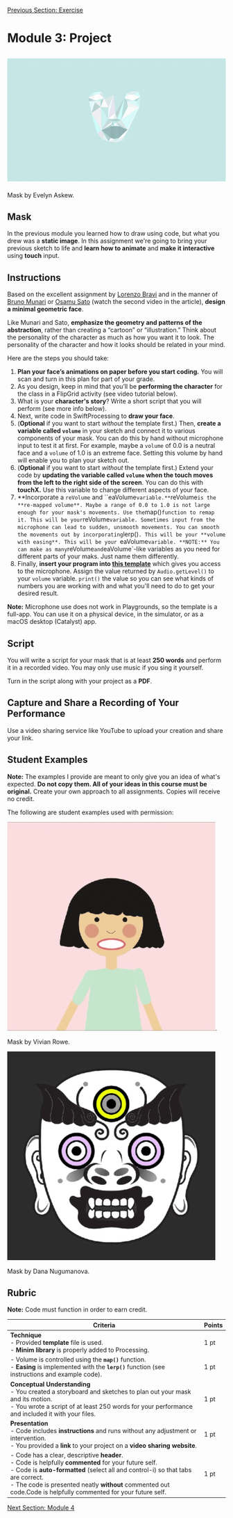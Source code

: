[Previous Section: Exercise](2_EXERCISE.md)

# Module 3: Project

## ![geometric_animation](images/Evelyn_Askew_Mask.gif)

Mask by Evelyn Askew.

## Mask

In the previous module you learned how to draw using code, but what you drew was a **static image**. In this assignment we're going to bring your previous sketch to life and **learn how to animate** and **make it interactive** using **touch** input.

## Instructions

Based on the excellent assignment by [Lorenzo Bravi](http://www.creativeapplications.net/processing/bla-bla-bla-iphone-of-processing-sound/) and in the manner of [Bruno Munari](http://www.creativeapplications.net/processing/bla-bla-bla-iphone-of-processing-sound/) or [Osamu Sato](https://motherboard.vice.com/en_us/article/d734ja/the-most-elusive-video-game-creator) (watch the second video in the article), **design a minimal geometric face**.

Like Munari and Sato, **emphasize the geometry and patterns of the abstraction**, rather than creating a “cartoon” or “illustration.” Think about the  personality of the character as much as how you want it to look. The  personality of the character and how it looks should be related in your  mind.

Here are the steps you should take:

1. **Plan your face’s animations on paper before you start coding.** You will scan and turn in this plan for part of your grade.
2. As you design, keep in mind that you’ll be **performing the character** for the class in a FlipGrid activity (see video tutorial below).
3. What is your **character's story**? Write a short script that you will perform (see more info below).
4. Next, write code in SwiftProcessing to **draw your face**.
5. (**Optional** if you want to start *without* the template first.) Then, **create a variable called `volume`** in your sketch and connect it to various components of your mask. You can do this by hand without microphone input to test it at first. For example, maybe a `volume` of 0.0 is a neutral face and a `volume` of 1.0 is an extreme face. Setting this volume by hand will enable you to plan your sketch out.
6. (**Optional** if you want to start *without* the template first.) Extend your code by **updating the variable called `volume` when the touch moves from the left to the right side of the screen**. You can do this with **touchX.** Use this variable to change different aspects of your face.
7. **Incorporate a `reVolume` and ``eaVolume` variable.** `reVolume` is the **re-mapped volume**. Maybe a range of 0.0 to 1.0 is not large enough for your mask's movements. Use the `map()` function to remap it. This will be your `reVolume` variable. Sometimes input from the microphone can lead to sudden, unsmooth movements. You can smooth the movements out by incorporating `lerp()`. This will be your **volume with easing**. This will be your `eaVolume` variable. **NOTE:** You can make as many `reVolume` and `eaVolume`-like variables as you need for different parts of your maks. Just name them differently.
8. Finally, **insert your program into [this template](https://github.com/masoodkamandy/SwiftProcessing-Microphone-Input-Template/archive/refs/heads/main.zip)** which gives you access to the microphone. Assign the value returned by `Audio.getLevel()` to your `volume` variable. `print()` the value so you can see what kinds of numbers you are working with and what you'll need to do to get your desired result.

**Note:** Microphone use does not work in Playgrounds, so the template is a full-app. You can use it on a physical device, in the simulator, or as a macOS desktop (Catalyst) app.

## Script

You will write a script for your mask that is at least **250 words** and perform it in a recorded video. You may only use music if you sing it yourself.

Turn in the script along with your project as a **PDF**.

## Capture and Share a Recording of Your Performance

Use a video sharing service like YouTube to upload your creation and share your link.

## Student Examples

**Note:** The examples I provide are meant to only give you an idea of what's expected. **Do not copy them. All of your ideas in this course must be original.** Create your own approach to all assignments. Copies will receive no credit.

The following are student examples used with permission:

![Vivan Rowe](images/Vivian_Rowe_Mask.gif).

Mask by Vivian Rowe.

![Dana Nugumanova](images/Dana_Nugumanova_Mask.gif)

Mask by Dana Nugumanova.

## Rubric

**Note:** Code must function in order to earn credit.

| Criteria                                                     | Points |
| ------------------------------------------------------------ | ------ |
| **Technique**<br />- Provided **template** file is used.<br />- **Minim library** is properly added to Processing. | 1 pt   |
| - Volume is controlled using the **`map()`** function.<br />- **Easing** is implemented with the **`lerp()`** function (see instructions and example code). | 1 pt   |
| **Conceptual Understanding**<br />- You created a storyboard and sketches to plan out your mask and its motion.<br />- You wrote a script of at least 250 words for your performance and included it with your files. | 1 pt   |
| **Presentation**<br />- Code includes **instructions** and runs without any adjustment or intervention.<br />- You provided a **link** to your project on a **video sharing website**. | 1 pt   |
| - Code has a clear, descriptive **header**.<br />- Code is helpfully **commented** for your future self.<br />- Code is **auto-formatted** (select all and control-i) so that tabs are correct.<br />- The code is presented neatly **without** commented out code.Code is helpfully commented for your future self. | 1 pt   |

[Next Section: Module 4](../4_Functions_and_Expanded_Cinema/README.md)

